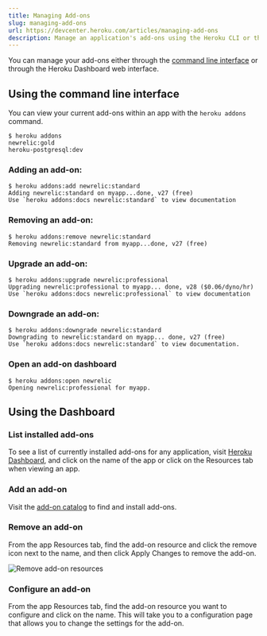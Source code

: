 ```yaml
---
title: Managing Add-ons
slug: managing-add-ons
url: https://devcenter.heroku.com/articles/managing-add-ons
description: Manage an application's add-ons using the Heroku CLI or the Heroku Dashboard.
---
```


You can manage your add-ons either through the [command line interface](heroku-command) or through the Heroku Dashboard web interface.  

Using the command line interface
---------------

You can view your current add-ons within an app with the `heroku addons` command.

```term
$ heroku addons
newrelic:gold
heroku-postgresql:dev
```

### Adding an add-on:

```term
$ heroku addons:add newrelic:standard
Adding newrelic:standard on myapp...done, v27 (free)
Use `heroku addons:docs newrelic:standard` to view documentation
```

### Removing an add-on:

```term
$ heroku addons:remove newrelic:standard
Removing newrelic:standard from myapp...done, v27 (free)
```

### Upgrade an add-on:

```term
$ heroku addons:upgrade newrelic:professional
Upgrading newrelic:professional to myapp... done, v28 ($0.06/dyno/hr)
Use `heroku addons:docs newrelic:professional` to view documentation   
```

### Downgrade an add-on:

```term
$ heroku addons:downgrade newrelic:standard
Downgrading to newrelic:standard on myapp... done, v27 (free)
Use `heroku addons:docs newrelic:standard` to view documentation.
```

### Open an add-on dashboard 

```term
$ heroku addons:open newrelic
Opening newrelic:professional for myapp.
```

Using the Dashboard
---------------

### List installed add-ons
To see a list of currently installed add-ons for any application, visit [Heroku Dashboard](https://dashboard.heroku.com), and click on the name of the app or click on the Resources tab when viewing an app.

### Add an add-on
Visit the [add-on catalog](https://addons.heroku.com) to find and install add-ons.

### Remove an add-on
From the app Resources tab, find the add-on resource and click the remove icon next to the name, and then click Apply Changes to remove the add-on.

![Remove add-on resources](https://s3.amazonaws.com/heroku.devcenter/heroku_assets/images/68-original.jpg?1348681909 'Remove add-on resources')

### Configure an add-on
From the app Resources tab, find the add-on resource you want to configure and click on the name. This will take you to a configuration page that allows you to change the settings for the add-on. 